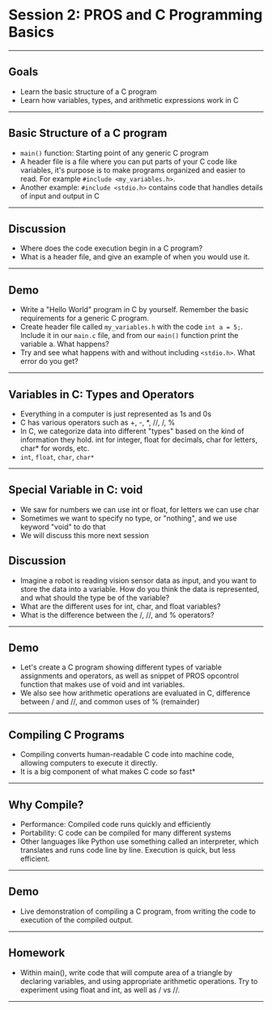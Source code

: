 # **Session 2: PROS and C Programming Basics**

---

## Goals

* Learn the basic structure of a C program
* Learn how variables, types, and arithmetic expressions work in C

---

## Basic Structure of a C program

<!-- Notes: 

- Explanation of the main function, and its significance in a C program. We will discuss how all program execution in C starts from our main function.
- Review how to properly indent, space, and format code properly for readability and consistency.
- Give basic explanation of header, i.e. what does #include <stdio.h> mean. Header files are files with a '.h' extension and contains code that we can import into our current file. It is useful for code organization and readability.

 -->
* `main()` function: Starting point of any generic C program
* A header file is a file where you can put parts of your C code like variables, it's purpose is to make programs organized and easier to read. For example `#include <my_variables.h>`.
* Another example: `#include <stdio.h>` contains code that handles details of input and output in C

---

## Discussion

* Where does the code execution begin in a C program?
* What is a header file, and give an example of when you would use it.

---

## Demo

* Write a "Hello World" program in C by yourself. Remember the basic requirements for a generic C program.
* Create header file called `my_variables.h` with the code `int a = 5;`. Include it in our `main.c` file, and from our `main()` function print the variable a. What happens?
* Try and see what happens with and without including `<stdio.h>`. What error do you get?

---

## Variables in C: Types and Operators

<!-- Illustration: 

Show how computers execute user's PROS code:

User's PROS code -> User's PROS code compiled -> User's PROS code linked -> User's PROS code turned into executable of 1s and 0s -> Computer executes file

The source code file can be 

autonomous() {
    ....
}

-->
* Everything in a computer is just represented as 1s and 0s
* C has various operators such as +, -, *, //, /, %
* In C, we categorize data into different "types" based on the kind of information they hold. int for integer, float for decimals, char for letters, char* for words, etc.
* `int`, `float`, `char`, `char*`

---

## Special Variable in C: void

* We saw for numbers we can use int or float, for letters we can use char
* Sometimes we want to specify no type, or "nothing", and we use keyword "void" to do that
* We will discuss this more next session
<!-- Note: Briefly explain that we do not declare variable type as void, but "function return type", which we will look into in more detail in a future session -->

## Discussion

<!-- Illustration:

VEX clawbot in arena with vision sensor. A green triball is in front of it, and it is receiving data as input that a programmer can then use in their program

-->
* Imagine a robot is reading vision sensor data as input, and you want to store the data into a variable. How do you think the data is represented, and what should the type be of the variable?
* What are the different uses for int, char, and float variables?
* What is the difference between the /, //, and % operators?

---

## Demo

* Let's create a C program showing different types of variable assignments and operators, as well as snippet of PROS opcontrol function that makes use of void and int variables.
* We also see how arithmetic operations are evaluated in C, difference between / and //, and common uses of % (remainder)

---

## Compiling C Programs

<!-- Notes: 

* Basic introduction to the concept of compiling - i.e. transforming C code into executable format.
* Why compiling is necessary in C, unlike some other languages such as Python. 

-->
* Compiling converts human-readable C code into machine code, allowing computers to execute it directly.
* It is a big component of what makes C code so fast*

---

## Why Compile?

* Performance: Compiled code runs quickly and efficiently
* Portability: C code can be compiled for many different systems
* Other languages like Python use something called an interpreter, which translates and runs code line by line. Execution is quick, but less efficient.

---

## Demo

* Live demonstration of compiling a C program, from writing the code to execution of the compiled output.

---

## Homework

* Within main(), write code that will compute area of a triangle by declaring variables, and using appropriate arithmetic operations. Try to experiment using float and int, as well as / vs //.

---
